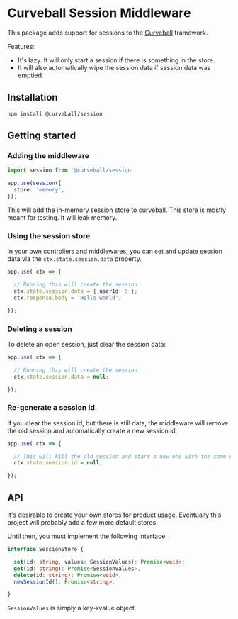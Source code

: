 Curveball Session Middleware
============================

This package adds support for sessions to the [Curveball][1] framework.

Features:

* It's lazy. It will only start a session if there is something in the store.
* It will also automatically wipe the session data if session data was emptied.

Installation
------------

    npm install @curveball/session


Getting started
---------------

### Adding the middleware

```typescript
import session from '@curveball/session

app.use(session({
  store: 'memory',
});

```

This will add the in-memory session store to curveball. This store is mostly
meant for testing. It will leak memory.

### Using the session store

In your own controllers and middlewares, you can set and update session data
via the `ctx.state.session.data` property.

```typescript
app.use( ctx => {

  // Running this will create the session
  ctx.state.session.data = { userId: 5 };
  ctx.response.body = 'Hello world';

});
```

### Deleting a session

To delete an open session, just clear the session data:

```typescript
app.use( ctx => {

  // Running this will create the session
  ctx.state.session.data = null;

});
```

### Re-generate a session id.

If you clear the session id, but there is still data, the middleware will
remove the old session and automatically create a new session id:

```typescript
app.use( ctx => {

  // This will kill the old session and start a new one with the same data.
  ctx.state.session.id = null;

});
```


API
---

It's desirable to create your own stores for product usage. Eventually this
project will probably add a few more default stores.

Until then, you must implement the following interface:

```typescript
interface SessionStore {

  set(id: string, values: SessionValues): Promise<void>;
  get(id: string): Promise<SessionValues>,
  delete(id: string): Promise<void>,
  newSessionId(): Promise<string>,

}
```

`SessionValues` is simply a key->value object.

[1]: https://github.com/curveballjs/
